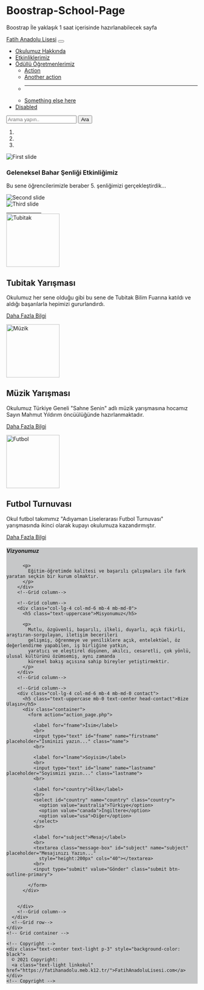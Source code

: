 # Boostrap-School-Page
Boostrap İle yaklaşık 1 saat içerisinde hazırlanabilecek sayfa
<!DOCTYPE html>
<html lang="tr">

<head>
  <meta charset="UTF-8">
  <meta http-equiv="X-UA-Compatible" content="IE=edge">
  <meta name="viewport" content="width=device-width, initial-scale=1.0">
  <title>Fatih Anadolu Lisesi</title>
  <link href="https://cdn.jsdelivr.net/npm/bootstrap@5.0.0-beta3/dist/css/bootstrap.min.css" rel="stylesheet"
    integrity="sha384-eOJMYsd53ii+scO/bJGFsiCZc+5NDVN2yr8+0RDqr0Ql0h+rP48ckxlpbzKgwra6" crossorigin="anonymous">

  <link rel="stylesheet" href="css/main.css">
  <link rel="stylesheet" href="css/global.css">
</head>

<body>
  <!-- <div class="bg-image" style=" background-image: url('images/okul2.png'); height: 100vh;
  background: url(images/okul2.png) no-repeat center center fixed; 
              -webkit-background-size: cover;
              -moz-background-size: cover;
              -o-background-size: cover;
              background-size: cover;">
    </div> -->

  <nav class="navbar navbar-expand-lg navbar-dark bg-dark fixed-top">
    <div class="container-fluid">
      <a class="navbar-brand" href="#">Fatih Anadolu Lisesi</a>
      <button class="navbar-toggler" type="button" data-bs-toggle="collapse" data-bs-target="#navbarSupportedContent"
        aria-controls="navbarSupportedContent" aria-expanded="false" aria-label="Toggle navigation">
        <span class="navbar-toggler-icon"></span>
      </button>
      <div class="collapse navbar-collapse" id="navbarSupportedContent">
        <ul class="navbar-nav nav-tabs me-auto mb-2 mb-lg-0">
          <li class="nav-item ">
            <a class="nav-link" aria-current="page" href="#">Okulumuz Hakkında</a>
          </li>
          <li class="nav-item">
            <a class="nav-link" href="#">Etkinliklerimiz</a>
          </li>
          <li class="nav-item dropdown">
            <a class="nav-link dropdown-toggle" href="#" id="navbarDropdown" role="button" data-bs-toggle="dropdown"
              aria-expanded="false">
              Ödüllü Öğretmenlerimiz
            </a>
            <ul class="dropdown-menu" aria-labelledby="navbarDropdown">
              <li><a class="dropdown-item" href="#">Action</a></li>
              <li><a class="dropdown-item" href="#">Another action</a></li>
              <li>
                <hr class="dropdown-divider">
              </li>
              <li><a class="dropdown-item" href="#">Something else here</a></li>
            </ul>
          </li>
          <li class="nav-item">
            <a class="nav-link disabled" href="#" tabindex="-1" aria-disabled="true">Disabled</a>
          </li>
        </ul>
        <form class="d-flex">
          <input class="form-control me-2" type="search" placeholder="Arama yapın.." aria-label="Search">
          <button class="btn btn-outline-primary" type="submit">Ara</button>
        </form>
      </div>
    </div>
  </nav>


  <div id="carouselExampleIndicators" class="carousel slide" data-ride="carousel">
    <ol class="carousel-indicators">
      <li data-target="#carouselExampleIndicators" data-slide-to="0" class="active"></li>
      <li data-target="#carouselExampleIndicators" data-slide-to="1"></li>
      <li data-target="#carouselExampleIndicators" data-slide-to="2"></li>
    </ol>
    <div class="carousel-inner">
      <div class="carousel-item active">
        <img class="d-block w-100" src="images/okul2.png" alt="First slide">
        <div class="carousel-caption d-none d-md-block">
          <h3>Geleneksel Bahar Şenliği Etkinliğimiz</h3>
          <p>Bu sene öğrencilerimizle beraber 5. şenliğimizi gerçekleştirdik...</p>
        </div>
      </div>
      <div class="carousel-item">
        <img class="d-block w-100" src="images/okul2.png" alt="Second slide">
      </div>
      <div class="carousel-item">
        <img class="d-block w-100" src="images/okul2.png" alt="Third slide">
      </div>
    </div>
    <a class="carousel-control-prev" href="#carouselExampleIndicators" role="button" data-slide="prev">
      <span class="carousel-control-prev-icon" aria-hidden="true"></span>
      <span class="sr-only" style="color: white;">Previous</span>
    </a>
    <a class="carousel-control-next" href="#carouselExampleIndicators" role="button" data-slide="next">
      <span class="carousel-control-next-icon" aria-hidden="true"></span>
      <span class="sr-only" style="color: white;">Next</span>
    </a>
  </div>


  <div class="container marketing">
    <div class="row">
      <div class="col-lg-4">
        <img class="rounded-circle" src="images/tubitak.png" alt="Tubitak" width="140" height="140">
        <h2>Tubitak Yarışması</h2>
        <p>Okulumuz her sene olduğu gibi bu sene de Tubitak Bilim Fuarına katıldı ve aldığı başarılarla hepimizi
          gururlandırdı.</p>
        <p><a class="btn btn-secondary" href="#" role="button">Daha Fazla Bilgi</a></p>
      </div><!-- /.col-lg-4 -->
      <div class="col-lg-4">
        <img class="rounded-circle" src="images/muzik-yarismasi.jpg" alt="Müzik" width="140" height="140">
        <h2>Müzik Yarışması</h2>
        <p>Okulumuz Türkiye Geneli "Sahne Senin" adlı müzik yarışmasına hocamız Sayın Mahmut Yıldırım öncüülüğünde
          hazırlanmaktadır. </p>
        <p><a class="btn btn-secondary" href="#" role="button">Daha Fazla Bilgi</a></p>
      </div><!-- /.col-lg-4 -->
      <div class="col-lg-4">
        <img class="rounded-circle" src="images/futbol.jpg" alt="Futbol" width="140" height="140">
        <h2>Futbol Turnuvası</h2>
        <p>Okul futbol takımımız "Adıyaman Liselerarası Futbol Turnuvası" yarışmasında ikinci olarak kupayı okulumuza
          kazandırmıştır.</p>
        <p><a class="btn btn-secondary" href="#" role="button">Daha Fazla Bilgi</a></p>
      </div><!-- /.col-lg-4 -->
    </div>
  </div>


  <!-- Footer -->
  <footer class="text-center text-lg-start" style="background-color: #C6C7C8;">
    <!-- Grid container -->
    <div class="container p-4">
      <!--Grid row-->
      <div class="row">
        <!--Grid column-->
        <div class="col-lg-4 col-md-12 mb-4 mb-md-0">
          <h5 class="text-uppercase">Vizyonumuz</h5>

          <p>
            Eğitim-öğretimde kalitesi ve başarılı çalışmaları ile fark yaratan seçkin bir kurum olmaktır.
          </p>
        </div>
        <!--Grid column-->

        <!--Grid column-->
        <div class="col-lg-4 col-md-6 mb-4 mb-md-0">
          <h5 class="text-uppercase">Misyonumuz</h5>

          <p>
            Mutlu, özgüvenli, başarılı, ilkeli, duyarlı, açık fikirli, araştıran-sorgulayan, iletişim becerileri
            gelişmiş, öğrenmeye ve yeniliklere açık, entelektüel, öz değerlendirme yapabilen, iş birliğine yatkın,
            yaratıcı ve eleştirel düşünen, akılcı, cesaretli, çok yönlü, ulusal kültürünü özümsemiş, aynı zamanda
            küresel bakış açısına sahip bireyler yetiştirmektir.
          </p>
        </div>
        <!--Grid column-->

        <!--Grid column-->
        <div class="col-lg-4 col-md-6 mb-4 mb-md-0 contact">
          <h5 class="text-uppercase mb-0 text-center head-contact">Bize Ulaşın</h5>
          <div class="container">
            <form action="action_page.php">

              <label for="fname">İsim</label>
              <br>
              <input type="text" id="fname" name="firstname" placeholder="İsminizi yazın..." class="name">
              <br>

              <label for="lname">Soyisim</label>
              <br>
              <input type="text" id="lname" name="lastname" placeholder="Soyismizi yazın..." class="lastname">
              <br>

              <label for="country">Ülke</label>
              <br>
              <select id="country" name="country" class="country">
                <option value="australia">Türkiye</option>
                <option value="canada">İngiltere</option>
                <option value="usa">Diğer</option>
              </select>
              <br>

              <label for="subject">Mesaj</label>
              <br>
              <textarea class="message-box" id="subject" name="subject" placeholder="Mesajınızı Yazın..."
                style="height:200px" cols="40"></textarea>
              <br>
              <input type="submit" value="Gönder" class="submit btn-outline-primary">

            </form>
          </div>


        </div>
        <!--Grid column-->
      </div>
      <!--Grid row-->
    </div>
    <!-- Grid container -->

    <!-- Copyright -->
    <div class="text-center text-light p-3" style="background-color: black">
      © 2021 Copyright:
      <a class="text-light linkokul" href="https://fatihanadolu.meb.k12.tr/">FatihAnadoluLisesi.com</a>
    </div>
    <!-- Copyright -->
  </footer>
  <!-- Footer -->
  <!-- Boostrap Javascript -->
  <script src="https://cdn.jsdelivr.net/npm/bootstrap@5.0.0-beta3/dist/js/bootstrap.bundle.min.js"
    integrity="sha384-JEW9xMcG8R+pH31jmWH6WWP0WintQrMb4s7ZOdauHnUtxwoG2vI5DkLtS3qm9Ekf"
    crossorigin="anonymous"></script>
  <script src="https://cdn.jsdelivr.net/npm/@popperjs/core@2.9.1/dist/umd/popper.min.js"
    integrity="sha384-SR1sx49pcuLnqZUnnPwx6FCym0wLsk5JZuNx2bPPENzswTNFaQU1RDvt3wT4gWFG"
    crossorigin="anonymous"></script>
  <script src="https://cdn.jsdelivr.net/npm/bootstrap@5.0.0-beta3/dist/js/bootstrap.min.js"
    integrity="sha384-j0CNLUeiqtyaRmlzUHCPZ+Gy5fQu0dQ6eZ/xAww941Ai1SxSY+0EQqNXNE6DZiVc"
    crossorigin="anonymous"></script>
</body>

</html>
